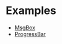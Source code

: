 # Examples

* [MsgBox](https://unicorn-fail.github.io/node-cocoadialog/?content=msgbox)
* [ProgressBar](https://unicorn-fail.github.io/node-cocoadialog//?content=progressbar)

